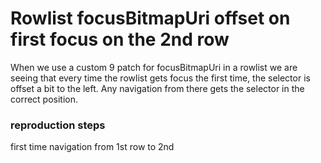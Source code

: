 
# Rowlist focusBitmapUri offset on first focus on the 2nd row

When we use a custom 9 patch for focusBitmapUri in a rowlist we are seeing that every time the rowlist gets focus the first time, the selector is offset a bit to the left.  Any navigation from there gets the selector in the correct position.

### reproduction steps

first time navigation from 1st row to 2nd 
